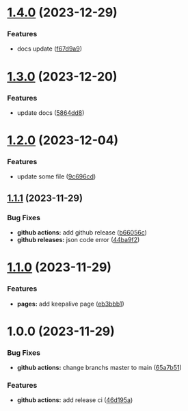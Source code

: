 # [1.4.0](https://github.com/busyhe/frontend-interview/compare/v1.3.0...v1.4.0) (2023-12-29)


### Features

* docs update ([f67d9a9](https://github.com/busyhe/frontend-interview/commit/f67d9a9614e74d31510015626168e09effe8ad08))

# [1.3.0](https://github.com/busyhe/frontend-interview/compare/v1.2.0...v1.3.0) (2023-12-20)


### Features

* update docs ([5864dd8](https://github.com/busyhe/frontend-interview/commit/5864dd85b23ddaac2ddf2e4c8280d4d3d6a9ea6b))

# [1.2.0](https://github.com/busyhe/frontend-interview/compare/v1.1.1...v1.2.0) (2023-12-04)


### Features

* update some file ([9c696cd](https://github.com/busyhe/frontend-interview/commit/9c696cde782bdfcb12c7802c3e71e1dbf7564c0c))

## [1.1.1](https://github.com/busyhe/frontend-interview/compare/v1.1.0...v1.1.1) (2023-11-29)


### Bug Fixes

* **github actions:** add github release ([b66056c](https://github.com/busyhe/frontend-interview/commit/b66056c9d071ac65c82de1e6ec30452962104f97))
* **github releases:** json code error ([44ba9f2](https://github.com/busyhe/frontend-interview/commit/44ba9f2efd7e9c67224a420992204ddf7691155c))

# [1.1.0](https://github.com/busyhe/frontend-interview/compare/v1.0.0...v1.1.0) (2023-11-29)


### Features

* **pages:** add keepalive page ([eb3bbb1](https://github.com/busyhe/frontend-interview/commit/eb3bbb1d5ace18b794f490d1bca5373c35dac8d8))

# 1.0.0 (2023-11-29)


### Bug Fixes

* **github actions:** change branchs master to main ([65a7b51](https://github.com/busyhe/frontend-interview/commit/65a7b51e8c3fd474cac2d20dc243bf6ddab30727))


### Features

* **github actions:** add release ci ([46d195a](https://github.com/busyhe/frontend-interview/commit/46d195a1f433af716190a12c2ff5930a3688d946))

